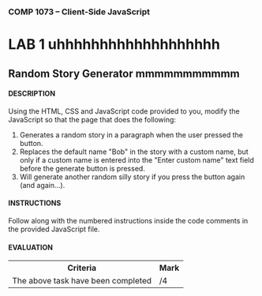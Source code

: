 ### COMP 1073 – Client-Side JavaScript

# LAB 1 uhhhhhhhhhhhhhhhhhhh
## Random Story Generator mmmmmmmmmmm

#### DESCRIPTION
Using the HTML, CSS and JavaScript code provided to you, modify the JavaScript so that the page that does the following:
1. Generates a random story in a paragraph when the user pressed the button.
2. Replaces the default name "Bob" in the story with a custom name, but only if a custom name is entered into the "Enter custom name" text field before the generate button is pressed. 
3. Will generate another random silly story if you press the button again (and again...).

#### INSTRUCTIONS
Follow along with the numbered instructions inside the code comments in the provided JavaScript file.

#### EVALUATION
<table>
  <tr>
    <th><b>Criteria</b></th>
    <th><b>Mark</b></th>
  </tr>
  <tr>
    <td>The above task have been completed</td>
    <td>/4</td>
  </tr>
</table>

